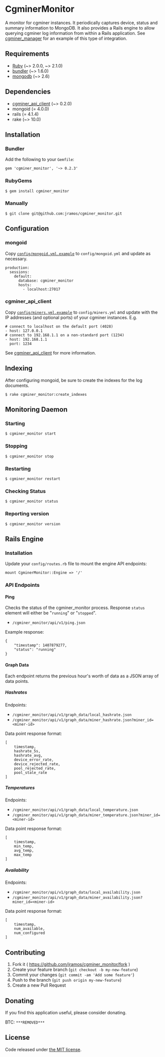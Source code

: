 # CgminerMonitor

A monitor for cgminer instances. It periodically captures device, status and summary information to MongoDB. It also provides a Rails engine to allow querying cgminer log information from within a Rails application. See [cgminer_manager](https://github.com/jramos/cgminer_manager) for an example of this type of integration.

## Requirements

* [Ruby](https://www.ruby-lang.org) (~> 2.0.0, ~> 2.1.0)
* [bundler](http://bundler.io/) (~> 1.6.0)
* [mongodb](http://www.mongodb.org/) (~> 2.6)

## Dependencies

* [cgminer\_api\_client](https://github.com/jramos/cgminer_api_client) (~> 0.2.0)
* mongoid (= 4.0.0)
* rails (= 4.1.4)
* rake (~> 10.0)

## Installation

### Bundler

Add the following to your ``Gemfile``:

    gem 'cgminer_monitor', '~> 0.2.3'

### RubyGems

    $ gem install cgminer_monitor

### Manually

    $ git clone git@github.com:jramos/cgminer_monitor.git

## Configuration

### mongoid

Copy [``config/mongoid.yml.example``](https://github.com/jramos/cgminer_monitor/blob/master/config/mongoid.yml.example) to ``config/mongoid.yml`` and update as necessary.

    production:
      sessions:
        default:
          database: cgminer_monitor
          hosts:
            - localhost:27017

### cgminer\_api\_client

Copy [``config/miners.yml.example``](https://github.com/jramos/cgminer_monitor/blob/master/config/miners.yml.example) to ``config/miners.yml`` and update with the IP addresses (and optional ports) of your cgminer instances. E.g.

    # connect to localhost on the default port (4028)
    - host: 127.0.0.1
    # connect to 192.168.1.1 on a non-standard port (1234)
    - host: 192.168.1.1
      port: 1234

See [cgminer\_api\_client](https://github.com/jramos/cgminer_api_client#configuration) for more information.

## Indexing

After configuring mongoid, be sure to create the indexes for the log documents.

    $ rake cgminer_monitor:create_indexes

## Monitoring Daemon

### Starting

    $ cgminer_monitor start

### Stopping

    $ cgminer_monitor stop

### Restarting

    $ cgminer_monitor restart

### Checking Status

    $ cgminer_monitor status

### Reporting version

    $ cgminer_monitor version

## Rails Engine

### Installation

Update your ``config/routes.rb`` file to mount the engine API endpoints:

    mount CgminerMonitor::Engine => '/'

### API Endpoints

#### Ping

Checks the status of the cgminer_monitor process. Response ``status`` element will either be "``running``" or "``stopped``".

* ``/cgminer_monitor/api/v1/ping.json``

Example response:

    {
        "timestamp": 1407879277,
        "status": "running"
    }

#### Graph Data

Each endpoint returns the previous hour's worth of data as a JSON array of data points.

##### Hashrates

Endpoints:

* ``/cgminer_monitor/api/v1/graph_data/local_hashrate.json``
* ``/cgminer_monitor/api/v1/graph_data/miner_hashrate.json?miner_id=<miner-id>``

Data point response format:

    [
        timestamp,
        hashrate_5s,
        hashrate_avg,
        device_error_rate,
        device_rejected_rate,
        pool_rejected_rate,
        pool_stale_rate
    ]

##### Temperatures

Endpoints:

* ``/cgminer_monitor/api/v1/graph_data/local_temperature.json``
* ``/cgminer_monitor/api/v1/graph_data/miner_temperature.json?miner_id=<miner-id>``

Data point response format:

    [
        timestamp,
        min_temp,
        avg_temp,
        max_temp
    ]

##### Availability

Endpoints:

* ``/cgminer_monitor/api/v1/graph_data/local_availability.json``
* ``/cgminer_monitor/api/v1/graph_data/miner_availability.json?miner_id=<miner-id>``

Data point response format:

    [
        timestamp,
        num_available,
        num_configured
    ]

## Contributing

1. Fork it ( https://github.com/jramos/cgminer_monitor/fork )
2. Create your feature branch (`git checkout -b my-new-feature`)
3. Commit your changes (`git commit -am 'Add some feature'`)
4. Push to the branch (`git push origin my-new-feature`)
5. Create a new Pull Request

## Donating

If you find this application useful, please consider donating.

BTC: ``***REMOVED***``

## License

Code released under [the MIT license](LICENSE.txt).